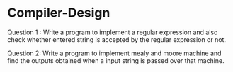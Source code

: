 # Compiler-Design

Question 1 : Write a program to implement a regular expression and also check whether entered string is accepted by the regular expression or not.

Question 2: Write a program to implement mealy and moore machine and find the outputs obtained when a input string is passed over that machine.
